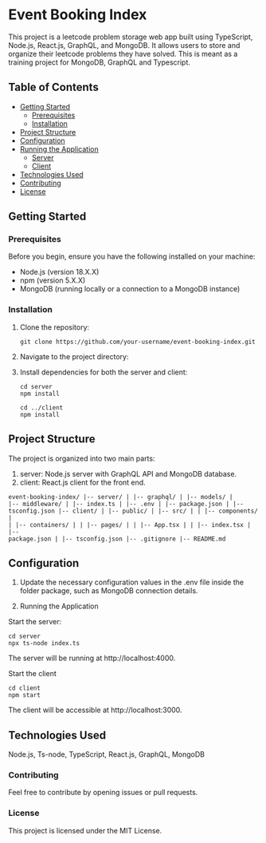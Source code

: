 # Event Booking Index

This project is a leetcode problem storage web app built using TypeScript, Node.js, React.js, GraphQL, and MongoDB. It allows users to store and organize their leetcode problems they have solved. This is meant as a training project for MongoDB, GraphQL and Typescript.

## Table of Contents

- [Getting Started](#getting-started)
  - [Prerequisites](#prerequisites)
  - [Installation](#installation)
- [Project Structure](#project-structure)
- [Configuration](#configuration)
- [Running the Application](#running-the-application)
  - [Server](#server)
  - [Client](#client)
- [Technologies Used](#technologies-used)
- [Contributing](#contributing)
- [License](#license)

## Getting Started

### Prerequisites

Before you begin, ensure you have the following installed on your machine:

- Node.js (version 18.X.X)
- npm (version 5.X.X)
- MongoDB (running locally or a connection to a MongoDB instance)

### Installation

1. Clone the repository:

     ```
     git clone https://github.com/your-username/event-booking-index.git
2. Navigate to the project directory:

3. Install dependencies for both the server and client:

    ```
   cd server
   npm install

   cd ../client
   npm install
## Project Structure
The project is organized into two main parts:

1. server: Node.js server with GraphQL API and MongoDB database.
2. client: React.js client for the front end.

<code>event-booking-index/
|-- server/
|   |-- graphql/
|   |-- models/
|   |-- middleware/
|   |-- index.ts
|   |-- .env
|   |-- package.json
|   |-- tsconfig.json
|-- client/
|   |-- public/
|   |-- src/
|   |   |-- components/
|   |   |-- containers/
|   |   |-- pages/
|   |   |-- App.tsx
|   |   |-- index.tsx
|   |-- package.json
|   |-- tsconfig.json
|-- .gitignore
|-- README.md
</code>

## Configuration

1. Update the necessary configuration values in the .env file inside the folder package, such as MongoDB connection details.

2. Running the Application
   
  Start the server:

    cd server
    npx ts-node index.ts
    
The server will be running at http://localhost:4000.

  Start the client

    cd client
    npm start
  
The client will be accessible at http://localhost:3000.

## Technologies Used
Node.js,
Ts-node,
TypeScript,
React.js,
GraphQL,
MongoDB

### Contributing
Feel free to contribute by opening issues or pull requests.

### License
This project is licensed under the MIT License.
